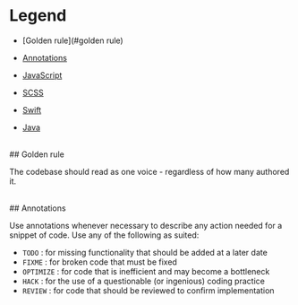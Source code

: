 # Legend

* [Golden rule](#golden rule)
* [Annotations](#annotations)

* [JavaScript](JavaScript.md)
* [SCSS](SCSS.md)
* [Swift](Swift.md)
* [Java](Java.md)


<br />
## Golden rule

The codebase should read as one voice - regardless of how many authored it.



<br />
## Annotations

Use annotations whenever necessary to describe any action needed for a snippet of code. Use any of the following as suited:

- `TODO`     : for missing functionality that should be added at a later date
- `FIXME`    : for broken code that must be fixed
- `OPTIMIZE` : for code that is inefficient and may become a bottleneck
- `HACK`     : for the use of a questionable (or ingenious) coding practice
- `REVIEW`   : for code that should be reviewed to confirm implementation